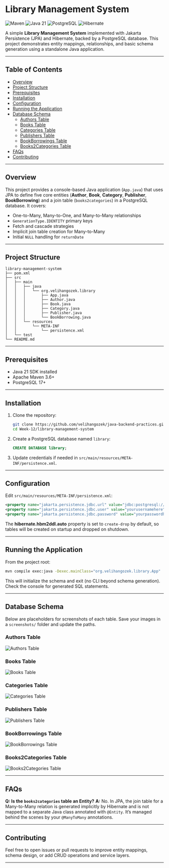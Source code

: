# Library Management System

![Maven](https://img.shields.io/badge/Maven-4.0.0-purple) ![Java 21](https://img.shields.io/badge/Java-21-brown) ![PostgreSQL](https://img.shields.io/badge/PostgreSQL-42.7.3-navy) ![Hibernate](https://img.shields.io/badge/Hibernate-6.3.0.Final-yellow)

A simple **Library Management System** implemented with Jakarta Persistence (JPA) and Hibernate, backed by a PostgreSQL database. This project demonstrates entity mappings, relationships, and basic schema generation using a standalone Java application.

---

## Table of Contents

* [Overview](#overview)
* [Project Structure](#project-structure)
* [Prerequisites](#prerequisites)
* [Installation](#installation)
* [Configuration](#configuration)
* [Running the Application](#running-the-application)
* [Database Schema](#database-schema)
  * [Authors Table](#authors-table)
  * [Books Table](#books-table)
  * [Categories Table](#categories-table)
  * [Publishers Table](#publishers-table)
  * [BookBorrowings Table](#bookborrowings-table)
  * [Books2Categories Table](#books2categories-table)
* [FAQs](#faqs)
* [Contributing](#contributing)

---

## Overview

This project provides a console-based Java application (`App.java`) that uses JPA to define five core entities (**Author**, **Book**, **Category**, **Publisher**, **BookBorrowing**) and a join table (`books2categories`) in a PostgreSQL database. It covers:

* One-to-Many, Many-to-One, and Many-to-Many relationships
* `GenerationType.IDENTITY` primary keys
* Fetch and cascade strategies
* Implicit join table creation for Many-to-Many
* Initial `NULL` handling for `returnDate`

---

## Project Structure

```
library-management-system
├── pom.xml
├── src
│   ├── main
│   │   ├── java
│   │   │   └── org.velihangozek.library
│   │   │       ├── App.java
│   │   │       ├── Author.java
│   │   │       ├── Book.java
│   │   │       ├── Category.java
│   │   │       ├── Publisher.java
│   │   │       └── BookBorrowing.java
│   │   └── resources
│   │       └── META-INF
│   │           └── persistence.xml
│   └── test
└── README.md
```

---

## Prerequisites

* Java 21 SDK installed
* Apache Maven 3.6+
* PostgreSQL 17+

---

## Installation

1. Clone the repository:

   ```bash
   git clone https://github.com/velihangozek/java-backend-practices.git
   cd Week-12/library-management-system
   ```
2. Create a PostgreSQL database named `library`:

   ```sql
   CREATE DATABASE library;
   ```
3. Update credentials if needed in `src/main/resources/META-INF/persistence.xml`.

---

## Configuration

Edit `src/main/resources/META-INF/persistence.xml`:

```xml
<property name="jakarta.persistence.jdbc.url" value="jdbc:postgresql://localhost:yourdedicatedporthere/library"/>
<property name="jakarta.persistence.jdbc.user" value="yourusernamehere"/>
<property name="jakarta.persistence.jdbc.password" value="yourpasswordhere"/>
```

The **hibernate.hbm2ddl.auto** property is set to `create-drop` by default, so tables will be created on startup and dropped on shutdown.

---

## Running the Application

From the project root:

```bash
mvn compile exec:java -Dexec.mainClass="org.velihangozek.library.App"
```

This will initialize the schema and exit (no CLI beyond schema generation). Check the console for generated SQL statements.

---

## Database Schema

Below are placeholders for screenshots of each table. Save your images in a `screenshots/` folder and update the paths.

### Authors Table

![Authors Table](./screenshots/authors_table.png)

### Books Table

![Books Table](./screenshots/books_table.png)

### Categories Table

![Categories Table](./screenshots/categories_table.png)

### Publishers Table

![Publishers Table](./screenshots/publishers_table.png)

### BookBorrowings Table

![BookBorrowings Table](./screenshots/bookborrowings_table.png)

### Books2Categories Table

![Books2Categories Table](./screenshots/books2categories_table.png)

---

## FAQs

**Q: Is the `books2categories` table an Entity?**
**A:** No. In JPA, the join table for a Many-to-Many relation is generated implicitly by Hibernate and is not mapped to a separate Java class annotated with `@Entity`. It’s managed behind the scenes by your `@ManyToMany` annotations.

---

## Contributing

Feel free to open issues or pull requests to improve entity mappings, schema design, or add CRUD operations and service layers.

---